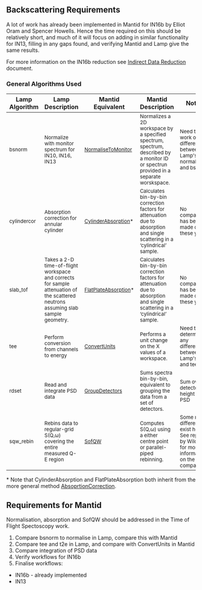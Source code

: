 ## Backscattering Requirements

A lot of work has already been implemented in Mantid for IN16b by Elliot Oram and Spencer Howells. Hence the time required on this should be relatively short, and much of it will focus on adding in similar functionality for IN13, filling in any gaps found, and verifying Mantid and Lamp give the same results.

For more information on the IN16b reduction see [Indirect Data Reduction](http://docs.mantidproject.org/nightly/interfaces/Indirect_DataReduction.html) document.

### General Algorithms Used

| Lamp Algorithm | Lamp Description | Mantid Equivalent | Mantid Description | Notes |
|---|---|---|---|---|
| <sub> bsnorm | <sub> Normalize with monitor spectrum for IN10, IN16, IN13 | <sub> [NormaliseToMonitor](http://docs.mantidproject.org/nightly/algorithms/NormaliseToMonitor-v1.html) | <sub> Normalizes a 2D workspace by a specified spectrum, spectrum, described by a monitor ID or spectrun provided in a separate worskspace. | <sub> Need to work out differences between Lamp's normalise and bsnorm |
| <sub> cylindercor | <sub> Absorption correction for annular cylinder | <sub> [CylinderAbsorption](http://docs.mantidproject.org/nightly/algorithms/CylinderAbsorption)* | <sub> Calculates bin-by-bin correction factors for attenuation due to absorption and single scattering in a ‘cylindrical’ sample. | <sub> No comparison has been made of these yet. |
| <sub> slab_tof | <sub> Takes a 2-D time-of-flight workspace and corrects for sample attenuation of the scattered neutrons assuming slab sample geometry.  | <sub> [FlatPlateAbsorption](http://docs.mantidproject.org/nightly/algorithms/FlatPlateAbsorption)* | <sub>  Calculates bin-by-bin correction factors for attenuation due to absorption and single scattering in a ‘cylindrical’ sample. | <sub> No comparison has been made of these yet. |
| <sub> tee | <sub> Perform conversion from channels to energy | <sub> [ConvertUnits](http://docs.mantidproject.org/nightly/algorithms/ConvertUnits-v1.html) | <sub> Performs a unit change on the X values of a workspace. | <sub> Need to determine any differences between Lamp's t2e and tee |
| <sub> rdset| <sub> Read and integrate PSD data | <sub> [GroupDetectors](http://docs.mantidproject.org/nightly/algorithms/GroupDetectors-v2.html)| <sub> Sums spectra bin-by-bin, equivalent to grouping the data from a set of detectors. | <sub> Sum over detector height of PSD |
| <sub> sqw_rebin | <sub> Rebins data to regular-grid S(Q,&#969;) covering the entire measured Q-E region | <sub> [SofQW](http://docs.mantidproject.org/nightly/algorithms/SofQW-v1.html) | <sub> Computes S(Q,&#969;) using a either centre point or parallel-piped rebinning. | <sub> Some minor differences exist here. See report by Wilcke for more information on the comparison. |

\* Note that CylinderAbsorption and FlatPlateAbsorption both inherit from the more general method [AbsoprtionCorrection](http://docs.mantidproject.org/nightly/algorithms/AbsorptionCorrection).

## Requirements for Mantid

Normalisation, absorption and SofQW should be addressed in the Time of Flight Spectoscopy work.

1. Compare bsnorm to normalise in Lamp, compare this with Mantid
1. Compare tee and t2e in Lamp, and compare with ConvertUnits in Mantid
1. Compare integration of PSD data
1. Verify workflows for IN16b
1. Finalise workflows:
 * IN16b - already implemented
 * IN13
